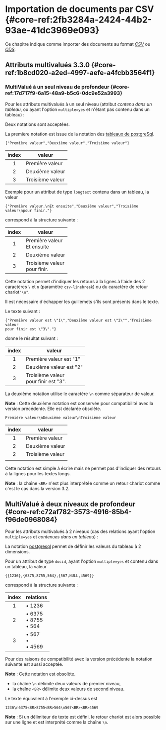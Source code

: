 # Importation de documents par CSV {#core-ref:2fb3284a-2424-44b2-93ae-41dc3969e093}
 
Ce chapitre indique comme importer des documents au format
_[CSV][CSV]_ ou _[ODS][ODS]_.



## Attributs multivalués <span class="flag release from">3.3.0</span> {#core-ref:1b8cd020-a2ed-4997-aefe-a4fcbb3564f1}


### MultiValué à un seul niveau de profondeur {#core-ref:17d717f9-6a15-48a9-b5c6-0dc9e52a3993}

Pour les attributs multivalués à un seul niveau (attribut *contenu dans un
    tableau*, ou ayant l'option `multiple=yes` et n'étant pas contenu dans un
    tableau) :

Deux notations sont acceptées. 

La première notation est issue de la notation des [tableaux de
postgreSql][pgarray].

    {"Première valeur","Deuxième valeur","Troisième valeur"}

| index |      valeur      |
| :---: | ---------------- |
|   1   | Première valeur  |
|   2   | Deuxième valeur  |
|   3   | Troisième valeur |


Exemple pour un attribut de type `longtext` contenu dans un tableau, la valeur

    {"Première valeur.\nEt ensuite","Deuxième valeur","Troisième valeur\npour finir."}

correspond à la structure suivante :

| index |               valeur              |
| :---: | --------------------------------- |
|   1   | Première valeur<br />Et ensuite   |
|   2   | Deuxième valeur                   |
|   3   | Troisième valeur<br />pour finir. |

Cette notation permet d'indiquer les retours à la lignes à l'aide des 2 caractères
`\` et `n` (paramètre `csv-linebreak`) ou du caractère de retour chariot`"\n"`.


Il est nécessaire d'échapper les guillemets s'ils sont présents dans le texte.

Le texte suivant :

    {"Première valeur est \"1\","Deuxième valeur est \"2\"","Troisième valeur
    pour finir est \"3\"."}

donne le résultat suivant :

| index |                   valeur                  |
| :---: | ----------------------------------------- |
|   1   | Première valeur est "1"                   |
|   2   | Deuxième valeur est "2"                   |
|   3   | Troisième valeur<br />pour finir est "3". |



La deuxième notation utilise le caractère `\n` comme séparateur de valeur.

**Note** : Cette deuxième notation est conservée pour compatibilité avec la
version précédente. Elle est déclarée obsolète.

    Première valeur\nDeuxième valeur\nTroisième valeur

| index |      valeur      |
| :---: | ---------------- |
|   1   | Première valeur  |
|   2   | Deuxième valeur  |
|   2   | Troisième valeur |
|       |                  |

Cette notation est simple à écrire mais ne permet pas d'indiquer des
retours à la lignes pour les textes longs.



**Note** : la chaîne `<BR>` n'est plus interprétée comme un retour chariot comme
c'est le cas dans la version 3.2.


## MultiValué à deux niveaux de profondeur {#core-ref:c72af782-3573-4916-85b4-f96de0968084}

Pour les attributs multivalués à 2 niveaux (cas des relations ayant l'option
    `multiple=yes` et *contenues dans un tableau*) :

La notation [postgresql][pgarray] permet de définir les valeurs du tableau à 2
dimensions. 

Pour un attribut de type `docid`, ayant l'option `multiple=yes` et contenu
dans un tableau, la valeur 

    {{1236},{6375,8755,564},{567,NULL,4569}}

correspond à la structure suivante :

| index |           relations           |
| :---: | ----------------------------- |
|   1   | • 1236                        |
|   2   | • 6375<br />• 8755<br />• 564 |
|   3   | • 567<br />• <br />• 4569     |

Pour des raisons de compatibilité avec la version précédente la notation
suivante est aussi acceptée.

**Note** : Cette notation est obsolète.

*   la chaîne `\n` délimite deux valeurs de premier niveau,
*   la chaîne `<BR>` délimite deux valeurs de second niveau.

Le texte équivalent à l'exemple ci-dessus est 

    1236\n6375<BR>8755<BR>564\n567<BR><BR>4569




**Note** : Si un délimiteur de texte est défini, le retour chariot est alors
possible sur une ligne et est interprété comme la chaîne `\n`.



<!-- links -->
[CSV]:              http://fr.wikipedia.org/wiki/Comma-separated_values "Comma-separated values sur wikipedia"
[ODS]:              http://fr.wikipedia.org/wiki/OpenDocument "Open Document sur wikipedia"
[hooks]:            #core-ref:8f3d47de-32b5-4748-8a00-b1569c5423e5
[order]:            #core-ref:e41116ee-a682-4033-a7ab-22dc1b99e56a
[doc]:              #core-ref:3acb8fbe-6e5a-4933-95fa-2cea0eae2fc5
[setValue]:         #core-ref:febc397f-e629-4d47-955d-27cab8f4ed2f
[keys]:             #core-ref:7eefc8e7-16a6-4188-99d5-c2c9d817a1fe
[importation]:      #core-ref:a0cb9a84-6bde-476c-b55c-95c8f12abd3a
[preimport]:        #core-ref:adb6ba8b-15c4-42d3-97dc-1da16c2112ae
[postimport]:       #core-ref:9de7e922-150a-416b-b846-b6e195bf0921 
[pgarray]:          http://www.postgresql.org/docs/9.3/static/arrays.html#ARRAYS-INPUT "Tableaux en postgreSql"
